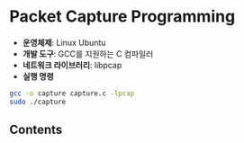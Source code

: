 # Packet Capture Programming 
- **운영체제**: Linux Ubuntu
- **개발 도구**: GCC를 지원하는 C 컴파일러
- **네트워크 라이브러리**: libpcap
- **실행 명령**
``` bash
gcc -o capture capture.c -lpcap
sudo ./capture
```

## Contents
